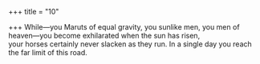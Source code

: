 +++
title = "10"

+++
While—you Maruts of equal gravity, you sunlike men, you men of  heaven—you become exhilarated when the sun has risen,  
your horses certainly never slacken as they run. In a single day you  reach the far limit of this road.  